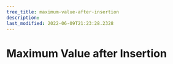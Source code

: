```yaml
---
tree_title: maximum-value-after-insertion
description: 
last_modified: 2022-06-09T21:23:28.2328
---
```


# Maximum Value after Insertion
